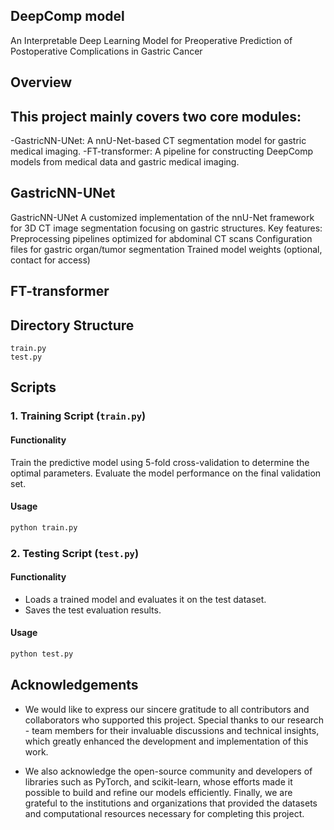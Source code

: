## DeepComp model
An Interpretable Deep Learning Model for Preoperative Prediction of Postoperative Complications in Gastric Cancer 
## Overview
## This project mainly covers two core modules:
-GastricNN-UNet: A nnU-Net-based CT segmentation model for gastric medical imaging.
-FT-transformer: A pipeline for constructing DeepComp models from medical data and gastric medical imaging.
## GastricNN-UNet
GastricNN-UNet A customized implementation of the nnU-Net framework for 3D CT image segmentation focusing on gastric structures. Key features:
Preprocessing pipelines optimized for abdominal CT scans
Configuration files for gastric organ/tumor segmentation
Trained model weights (optional, contact for access)
## FT-transformer
## Directory Structure
```plaintext
train.py
test.py
```
## Scripts

### 1. Training Script (`train.py`)
#### Functionality
Train the predictive model using 5-fold cross-validation to determine the optimal parameters.
Evaluate the model performance on the final validation set.
#### Usage
```bash
python train.py
```
### 2. Testing Script (`test.py`)
#### Functionality
- Loads a trained model and evaluates it on the test dataset.
- Saves the test evaluation results.

#### Usage
```bash
python test.py
```
## Acknowledgements
 - We would like to express our sincere gratitude to all contributors and collaborators who supported this project. Special thanks to our research  - team members for their invaluable discussions and technical insights, which greatly enhanced the development and implementation of this work.

 - We also acknowledge the open-source community and developers of libraries such as PyTorch, and scikit-learn, whose efforts made it possible to build and refine our models efficiently. Finally, we are grateful to the institutions and organizations that provided the datasets and computational resources necessary for completing this project.

